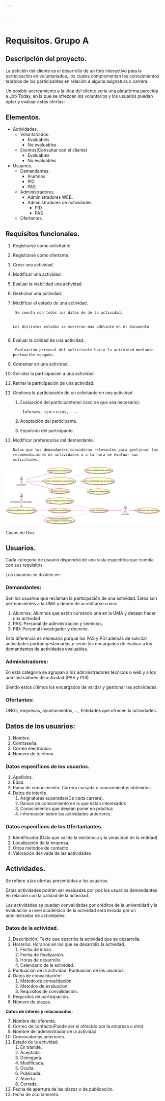 ```yaml
---


---
```


<h1 id="requisitos.-grupo-a">Requisitos. Grupo A</h1>
<h2 id="descripción-del-proyecto.">Descripción del proyecto.</h2>
<p>La petición del cliente es el desarrollo de un foro interactivo para la participación en voluntariados, los cuales complementan los conocimientos teóricos de los participantes en relación a alguna asignatura o carrera.</p>
<p>Un posible acercamiento a la idea del cliente sería una plataforma parecida a Job Today, en la que se ofrezcan los voluntarios y los usuarios puedan optar y evaluar estas ofertas.̵</p>
<h2 id="elementos.">Elementos.</h2>
<ul>
<li>Actividades.
<ul>
<li>Voluntariados.
<ul>
<li>Evaluables</li>
<li>No evaluables</li>
</ul>
</li>
<li>Eventos(Consultar con el cliente)
<ul>
<li>Evaluables</li>
<li>No evaluables</li>
</ul>
</li>
</ul>
</li>
<li>Usuarios.
<ul>
<li>Demandantes.
<ul>
<li>Alumnos</li>
<li>PID</li>
<li>PAS</li>
</ul>
</li>
<li>Administradores.
<ul>
<li>Administradores WEB.</li>
<li>Administradores de actividades.
<ul>
<li>PID</li>
<li>PAS</li>
</ul>
</li>
</ul>
</li>
<li>Ofertantes.</li>
</ul>
</li>
</ul>
<h2 id="requisitos-funcionales.">Requisitos funcionales.</h2>
<ol>
<li>
<p>Registrarse como solicitante.</p>
</li>
<li>
<p>Registrarse como ofertante.</p>
</li>
<li>
<p>Crear una actividad.</p>
</li>
<li>
<p>Modificar una actividad.</p>
</li>
<li>
<p>Evaluar la viabilidad una actividad.</p>
</li>
<li>
<p>Gestionar una actividad.</p>
</li>
<li>
<p>Modificar el estado de una actividad.</p>
<pre><code> Se cuenta con todos los datos de de la actividad.

 Los distintos estados se muestran más adelante en el documento
</code></pre>
</li>
<li>
<p>Evaluar la calidad de una actividad.</p>
<pre><code> Evaluación personal del solicitante hacia la actividad mediante puntuación sesgada.
</code></pre>
</li>
<li>
<p>Comentar en una actividad.</p>
</li>
<li>
<p>Solicitar la participación a una actividad.</p>
</li>
<li>
<p>Retirar la participación de una actividad.</p>
</li>
<li>
<p>Gestiona la participación de un solicitante en una actividad.</p>
<ol>
<li>
<p>Evaluación del participante(en caso de que sea necesario).</p>
<pre><code> Informes, ejercicios, ...
</code></pre>
</li>
<li>
<p>Aceptación del participante.</p>
</li>
<li>
<p>Expulsión del participante.</p>
</li>
</ol>
</li>
<li>
<p>Modificar preferencias del demandante.</p>
<pre><code>Datos que los demandantes consideran relevantes para gestionar las recomendaciones de actividades o a la hora de evaluar sus solicitudes.
</code></pre>
</li>
</ol>
<p><img src="https://raw.githubusercontent.com/CarlosRA97/AprendizajeServicioVoluntario/master/uml/casos_de_uso.png" alt="casos de uso"></p>
<p>Casos de Uso</p>
<h2 id="usuarios.">Usuarios.</h2>
<p>Cada categoría de usuario dispondrá de una vista específica que cumpla con sus requisitos.</p>
<p>Los usuarios se dividen en:</p>
<h3 id="demandantes">Demandantes:</h3>
<p>Son los usuarios que reclaman la participación de una actividad. Estos son pertenecientes a la UMA y deben de acreditarse como:</p>
<ol>
<li>Alumnos: Alumnos que están cursando una en la UMA y desean hacer una actividad</li>
<li>PAS: Personal de administración y servicios.</li>
<li>PID: Personal investigador y docente.</li>
</ol>
<p>Esta diferencia es necesaria porque los PAS y PDI además de solicitar actividades podrán gestionarlas y serán los encargados de evaluar a los demandantes de actividades evaluables.</p>
<h3 id="administradores">Administradores:</h3>
<p>En esta categoría se agrupan a los administradores técnicos o web y a los administradores de actividad (PAS y PDI).</p>
<p>Siendo estos últimos los encargados de validar y  gestionar las actividades.</p>
<h3 id="ofertantes">Ofertantes:</h3>
<p>ONGs, empresas, ayuntamientos, …, Entidades que ofrecen la actividades.</p>
<h2 id="datos-de-los-usuarios">Datos de los usuarios:</h2>
<ol>
<li>Nombre.</li>
<li>Contraseña.</li>
<li>Correo electrónico.</li>
<li>Numero de telefono.</li>
</ol>
<h3 id="datos-específicos-de-los-usuarios.">Datos específicos de los usuarios.</h3>
<ol>
<li>Apellidos.</li>
<li>Edad.</li>
<li>Rama de conocimiento: Carrera cursada o conocimientos obtenidos.</li>
<li>Datos de interés .
<ol>
<li>Asignaturas superadas(De cada carrera).</li>
<li>Ramas de conocimiento en la que están interesados</li>
<li>Conocimientos que desean poner en práctica</li>
<li>Información sobre las actividades anteriores.</li>
</ol>
</li>
</ol>
<h3 id="datos-específicos-de-los-ofertantantes.">Datos específicos de los Ofertantantes.</h3>
<ol>
<li>Identificador.(Dato que valida la existencia y la veracidad de la entidad)</li>
<li>Localización de la empresa.</li>
<li>Otros métodos de contacto.</li>
<li>Valoración derivada de las actividades</li>
</ol>
<h2 id="actividades.">Actividades.</h2>
<p>Se refiere a las ofertas presentadas a los usuarios.</p>
<p>Estas actividades podrán ser evaluadas por pos los usuarios demandantes en relación con la calidad de la actividad.</p>
<p>Las actividades se pueden convalidadas por créditos de la universidad y la evaluación a nivel académico de la actividad será llevada por un administrador de actividades.</p>
<h3 id="datos-de-la-actividad.">Datos de la actividad.</h3>
<ol>
<li>Descripción: Texto que describe la actividad que se desarrolla.</li>
<li>Horarios: Horarios en los que se desarrolla la actividad.
<ol>
<li>Fecha de inicio.</li>
<li>Fecha de finalización.</li>
<li>Horas de desarrollo.</li>
<li>Calendario de la actividad.</li>
</ol>
</li>
<li>Puntuación de la actividad: Puntuacion de los usuarios.</li>
<li>Datos de convalidación:
<ol>
<li>Método de convalidación.</li>
<li>Metodos de evaluacion.</li>
<li>Requisitos de convalidación.</li>
</ol>
</li>
<li>Requisitos de participación.</li>
<li>Número de plazas.</li>
</ol>
<p><strong><span>Datos de interés y relacionados.</span></strong></p>
<ol start="7">
<li>Nombre del oferente.</li>
<li>Correo de contacto(Puede ser el ofrecido por la empresa u otro)</li>
<li>Nombre del administrador de la actividad.</li>
<li>Convocatorias anteriores.</li>
<li>Estado de la actividad.
<ol>
<li>En trámite.</li>
<li>Aceptada.</li>
<li>Denegada.</li>
<li>Modificada.</li>
<li>Oculta.</li>
<li>Publicada.</li>
<li>Abierta.</li>
<li>Cerrada.</li>
</ol>
</li>
<li>Fecha de apertura de las plazas o de publicación.</li>
<li>fecha de ocultamiento.</li>
</ol>

